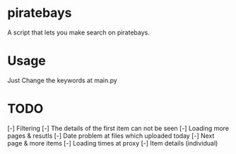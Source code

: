 # piratebays
A script that lets you make search on piratebays.

# Usage
Just Change the keywords at main.py 

# TODO

[-] Filtering
[-] The details of the first item can not be seen
[-] Loading more pages & resutls
[-] Date problem at files which uploaded today
[-] Next page & more items
[-] Loading times at proxy
[-] Item details (individual)
